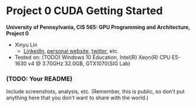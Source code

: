 Project 0 CUDA Getting Started
====================

**University of Pennsylvania, CIS 565: GPU Programming and Architecture, Project 0**

* Xinyu Lin
  *  [LinkedIn](), [personal website](), [twitter](), etc.
* Tested on: (TODO) Windows 10 Education, Intel(R) Xeon(R) CPU E5-1630 v4 @ 3.70GHz 32.0GB, GTX1070(SIG Lab)

### (TODO: Your README)

Include screenshots, analysis, etc. (Remember, this is public, so don't put
anything here that you don't want to share with the world.)

